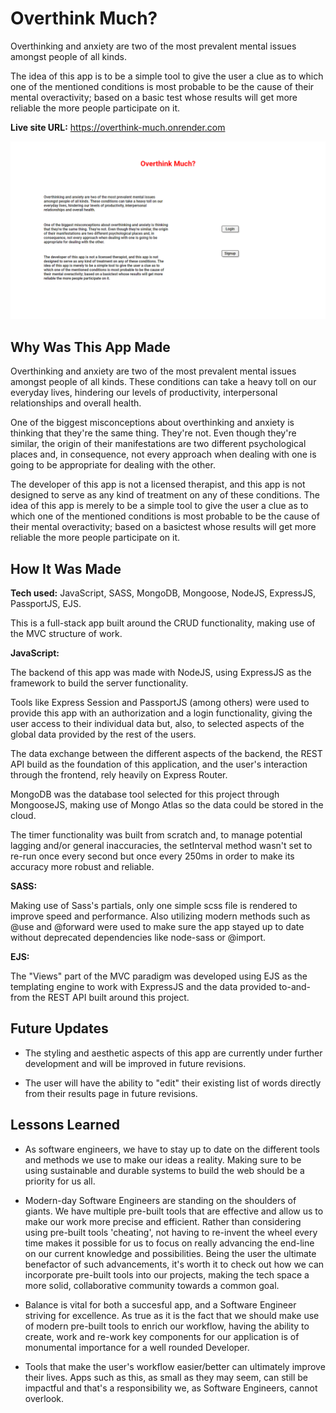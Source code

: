 # Overthink Much?

Overthinking and anxiety are two of the most prevalent mental issues amongst people of all kinds. 

The idea of this app is to be a simple tool to give the user a clue as to which one of the mentioned conditions is most probable to be the cause of their mental overactivity; based on a basic test whose results will get more reliable the more people participate on it.

**Live site URL:** https://overthink-much.onrender.com


![App Screenshot](/App%20Screenshot.png)

## Why Was This App Made

Overthinking and anxiety are two of the most prevalent mental issues amongst people of all kinds. These conditions can take a heavy toll on our everyday lives, hindering our levels of productivity, interpersonal relationships and overall health.

One of the biggest misconceptions about overthinking and anxiety is thinking that they're the same thing. They're not. Even though they're similar, the origin of their manifestations are two different psychological places and, in consequence, not every approach when dealing with one is going to be appropriate for dealing with the other.

The developer of this app is not a licensed therapist, and this app is not designed to serve as any kind of treatment on any of these conditions. The idea of this app is merely to be a simple tool to give the user a clue as to which one of the mentioned conditions is most probable to be the cause of their mental overactivity; based on a basictest whose results will get more reliable the more people participate on it.

## How It Was Made

**Tech used:**  JavaScript, SASS, MongoDB, Mongoose, NodeJS, ExpressJS, PassportJS, EJS.

This is a full-stack app built around the CRUD functionality, making use of the MVC structure of work.

**JavaScript:**

The backend of this app was made with NodeJS, using ExpressJS as the framework to build the server functionality.

Tools like Express Session and PassportJS (among others) were used to provide this app with an authorization and a login functionality, giving the user access to their individual data but, also, to selected aspects of the global data provided by the rest of the users.

The data exchange between the different aspects of the backend, the REST API build as the foundation of this application, and the user's interaction through the frontend, rely heavily on Express Router.

MongoDB was the database tool selected for this project through MongooseJS, making use of Mongo Atlas so the data could be stored in the cloud.

The timer functionality was built from scratch and, to manage potential lagging and/or general inaccuracies, the setInterval method wasn't set to re-run once every second but once every 250ms in order to make its accuracy more robust and reliable.

**SASS:** 

Making use of Sass's partials, only one simple scss file is rendered to improve speed and performance. Also utilizing modern methods such as @use and @forward were used to make sure the app stayed up to date without deprecated dependencies like node-sass or @import.

**EJS:**

The "Views" part of the MVC paradigm was developed using EJS as the templating engine to work with ExpressJS and the data provided to-and-from the REST API built around this project.

## Future Updates

- The styling and aesthetic aspects of this app are currently under further development and will be improved in future revisions.

- The user will have the ability to "edit" their existing list of words directly from their results page in future revisions.

## Lessons Learned

- As software engineers, we have to stay up to date on the different tools and methods we use to make our ideas a reality. Making sure to be using sustainable and durable systems to build the web should be a priority for us all.

- Modern-day Software Engineers are standing on the shoulders of giants. We have multiple pre-built tools that are effective and allow us to make our work more precise and efficient. Rather than considering using pre-built tools 'cheating', not having to re-invent the wheel every time makes it possible for us to focus on really advancing the end-line on our current knowledge and possibilities. Being the user the ultimate benefactor of such advancements, it's worth it to check out how we can incorporate pre-built tools into our projects, making the tech space a more solid, collaborative community towards a common goal. 

- Balance is vital for both a succesful app, and a Software Engineer striving for excellence. As true as it is the fact that we should make use of modern pre-built tools to enrich our workflow, having the ability to create, work and re-work key components for our application is of monumental importance for a well rounded Developer.

- Tools that make the user's workflow easier/better can ultimately improve their lives. Apps such as this, as small as they may seem, can still be impactful and that's a responsibility we, as Software Engineers, cannot overlook.
